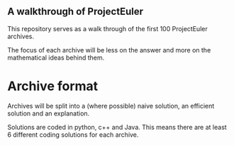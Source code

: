 ## A walkthrough of ProjectEuler

This repository serves as a walk through of the first 100 ProjectEuler archives.

The focus of each archive will be less on the answer and more on the mathematical ideas behind them.

# Archive format

Archives will be split into a (where possible) naive solution, an efficient solution and an explanation.

Solutions are coded in python, c++ and Java. This means there are at least 6 different coding solutions for each archive.
